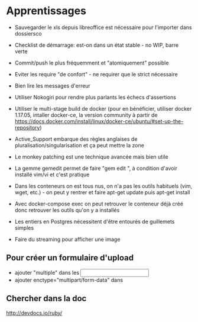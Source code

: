 # Apprentissages

*   Sauvegarder le xls depuis libreoffice est nécessaire pour l'importer dans dossiersco
*   Checklist de démarrage: est-on dans un état stable - no WIP, barre verte
*   Commit/push le plus fréquemment et "atomiquement" possible
*   Eviter les require "de confort" - ne requirer que le strict nécessaire
*   Bien lire les messages d'erreur
*   Utiliser Nokogiri pour rendre plus parlants les échecs d'assertions
*   Utiliser le multi-stage build de docker
(pour en bénéficier, utiliser docker 1.17.05, intaller docker-ce, la version
community à partir de
https://docs.docker.com/install/linux/docker-ce/ubuntu/#set-up-the-repository)

* Active_Support embarque des règles anglaises de pluralisation/singularisation et ça peut mettre la zone
* Le monkey patching est une technique avancée mais bien utile
* La gemme gemedit permet de faire "gem edit <unegemme>", à condition d'avoir installé vim/vi et c'est pratique
* Dans les conteneurs on est tous nus, on n'a pas les outils habituels (vim, wget, etc.) - on peut y rentrer et faire apt-get update puis apt-get install <outil>
* Avec docker-compose exec on peut retrouver le conteneur déjà créé donc retrouver les outils qu'on y a installés
* Les entiers en Postgres nécessitent d'être entourés de guillemets simples
* Faire du streaming pour afficher une image

## Pour créer un formulaire d'upload
* ajouter "multiple" dans les <input>
* ajouter enctype="multipart/form-data" dans <form>

## Chercher dans la doc
http://devdocs.io/ruby/


